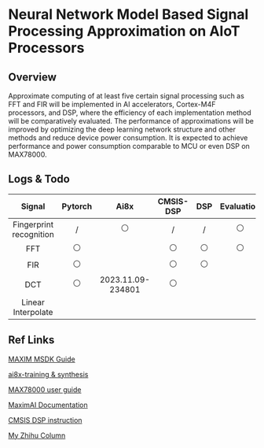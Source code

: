 # Neural Network Model Based Signal Processing Approximation on AIoT Processors 

## Overview

Approximate computing of at least five certain signal processing such as FFT and FIR will be implemented in AI accelerators, Cortex-M4F processors, and DSP, where the efficiency of each implementation method will be comparatively evaluated. The performance of approximations will be improved by optimizing the deep learning network structure and other methods and reduce device power consumption. It is expected to achieve performance and power consumption comparable to MCU or even DSP on MAX78000.

## Logs & Todo

| **Signal**          | **Pytorch** | **Ai8x** | **CMSIS-DSP** | **DSP** | **Evaluation** | **DVFS(?)** |
|:-------------------:|:-----------:|:--------:|:-------------:|:-------:|:--------------:|:-----------:|
| Fingerprint recognition | /           | ⚪        | /             | /       | ⚪              |  /
| FFT                 | ⚪           |          | ⚪             | ⚪       | ⚪              |             |
| FIR                 | ⚪           |          | ⚪             | ⚪       |                |             |
| DCT                 | ⚪           |  2023.11.09-234801      | ⚪             |         |                |             |
| Linear Interpolate  |             |          |               |         |                |             |

## Ref Links

[MAXIM MSDK Guide](https://analog-devices-msdk.github.io/msdk/USERGUIDE)

[ai8x-training & synthesis](https://github.com/MaximIntegratedAI/ai8x-synthesis)

[MAX78000 user guide](https://www.analog.com/media/en/technical-documentation/user-guides/max78000-user-guide.pdf)

[MaximAI Documentation](https://github.com/MaximIntegratedAI/MaximAI_Documentation)

[CMSIS DSP instruction](https://www.keil.com/pack/doc/CMSIS/DSP/html)

[My Zhihu Column](https://www.zhihu.com/column/c_1701895548897017856)
